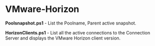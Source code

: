 # VMware-Horizon

**Poolsnapshot.ps1** - List the Poolname, Parent active snapshot.

**HorizonClients.ps1** - List all the active connections to the Connection Server and displays the VMware Horizon client version.
